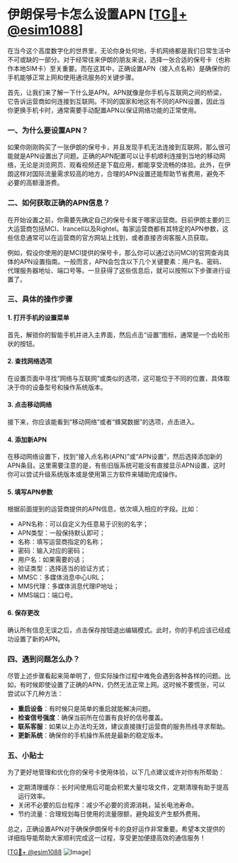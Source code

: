 # 伊朗保号卡怎么设置APN [[TG💪+ @esim1088](https://t.me/s/esim1088)]

在当今这个高度数字化的世界里，无论你身处何地，手机网络都是我们日常生活中不可或缺的一部分。对于经常往来伊朗的朋友来说，选择一张合适的保号卡（也称作本地SIM卡）至关重要。而在这其中，正确设置APN（接入点名称）是确保你的手机能够正常上网和使用通讯服务的关键步骤。

首先，让我们来了解一下什么是APN。APN就像是你手机与互联网之间的桥梁，它告诉运营商如何连接到互联网。不同的国家和地区有不同的APN设置，因此当你更换手机卡时，通常需要手动配置APN以保证网络功能的正常使用。

### 一、为什么要设置APN？

如果你刚刚购买了一张伊朗的保号卡，并且发现手机无法连接到互联网，那么很可能就是APN设置出了问题。正确的APN配置可以让手机顺利连接到当地的移动网络，无论是浏览网页、观看视频还是下载应用，都能享受流畅的体验。此外，在伊朗这样对国际流量需求较高的地方，合理的APN设置还能帮助节省费用，避免不必要的高额漫游费。

### 二、如何获取正确的APN信息？

在开始设置之前，你需要先确定自己的保号卡属于哪家运营商。目前伊朗主要的三大运营商包括MCI、Irancell以及Rightel。每家运营商都有其特定的APN参数，这些信息通常可以在运营商的官方网站上找到，或者直接咨询客服人员获取。

例如，假设你使用的是MCI提供的保号卡，那么你可以通过访问MCI的官网查询具体的APN设置指南。一般而言，APN会包含以下几个关键要素：用户名、密码、代理服务器地址、端口号等。一旦获得了这些信息后，就可以按照以下步骤进行设置了。

### 三、具体的操作步骤

#### 1. 打开手机的设置菜单
首先，解锁你的智能手机并进入主界面，然后点击“设置”图标，通常是一个齿轮形状的按钮。

#### 2. 查找网络选项
在设置页面中寻找“网络与互联网”或类似的选项，这可能位于不同的位置，具体取决于你的设备型号和操作系统版本。

#### 3. 点击移动网络
接下来，你应该能看到“移动网络”或者“蜂窝数据”的选项，点击进入。

#### 4. 添加新APN
在移动网络设置下，找到“接入点名称(APN)”或“APN设置”，然后选择添加新的APN条目。这里需要注意的是，有些旧版系统可能没有直接显示APN设置，这时你可以尝试升级系统版本或是使用第三方软件来辅助完成操作。

#### 5. 填写APN参数
根据前面提到的运营商提供的APN信息，依次填入相应的字段。比如：
- APN名称：可以自定义为任意易于识别的名字；
- APN类型：一般保持默认即可；
- 名称：填写运营商指定的名称；
- 密码：输入对应的密码；
- 用户名：如果需要的话；
- 验证类型：选择适当的验证方式；
- MMSC：多媒体消息中心URL；
- MMS代理：多媒体消息代理IP地址；
- MMS端口：端口号。

#### 6. 保存更改
确认所有信息无误之后，点击保存按钮退出编辑模式。此时，你的手机应该已经成功设置了新的APN。

### 四、遇到问题怎么办？

尽管上述步骤看起来简单明了，但实际操作过程中难免会遇到各种各样的问题。比如，有时候即使设置了正确的APN，仍然无法正常上网。这时候不要慌张，可以尝试以下几种方法：

- **重启设备**：有时候只是简单的重启就能解决问题。
- **检查信号强度**：确保当前所在位置有良好的信号覆盖。
- **联系客服**：如果以上办法均无效，建议直接拨打运营商的服务热线寻求帮助。
- **更新系统**：确保你的手机操作系统是最新的稳定版本。

### 五、小贴士

为了更好地管理和优化你的保号卡使用体验，以下几点建议或许对你有所帮助：

- 定期清理缓存：长时间使用后可能会积累大量垃圾文件，定期清理有助于提高运行效率。
- 关闭不必要的后台程序：减少不必要的资源消耗，延长电池寿命。
- 节约流量：合理规划每日使用的流量限额，避免超支产生额外费用。

总之，正确设置APN对于确保伊朗保号卡的良好运作非常重要。希望本文提供的详细指导能帮助大家顺利完成这一过程，享受更加便捷高效的通信服务！

[[TG💪+ @esim1088](https://t.me/s/esim1088) ![Image](https://i.postimg.cc/4NQfJmqS/Snipaste-2025-05-13-00-14-12.png)]